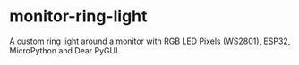 # monitor-ring-light
A custom ring light around a monitor with RGB LED Pixels (WS2801), ESP32, MicroPython and Dear PyGUI.

